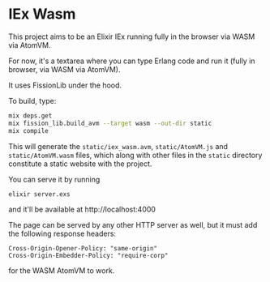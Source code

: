# IEx Wasm

This project aims to be an Elixir IEx running fully in the browser via WASM via AtomVM.

For now, it's a textarea where you can type Erlang code and run it (fully in browser, via WASM via AtomVM).

It uses FissionLib under the hood.

To build, type:

```sh
mix deps.get
mix fission_lib.build_avm --target wasm --out-dir static
mix compile
```

This will generate the `static/iex_wasm.avm`, `static/AtomVM.js` and `static/AtomVM.wasm` files, which along with other files in the `static` directory constitute a static website with the project.

You can serve it by running

```sh
elixir server.exs
```

and it'll be available at http://localhost:4000

The page can be served by any other HTTP server as well, but it must add the following response headers:
```
Cross-Origin-Opener-Policy: "same-origin"
Cross-Origin-Embedder-Policy: "require-corp"
```
for the WASM AtomVM to work.
